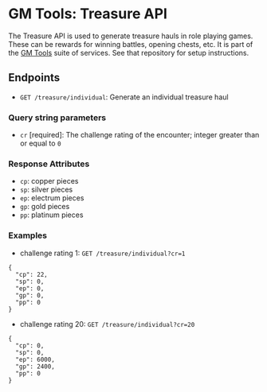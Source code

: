 # GM Tools: Treasure API

The Treasure API is used to generate treasure hauls in role playing games. These can be rewards for winning battles, opening chests, etc. It is part of the [GM Tools](https://github.com/sethpuckett/gm-tools-docker) suite of services. See that repository for setup instructions.

## Endpoints

- `GET /treasure/individual`: Generate an individual treasure haul

### Query string parameters

- `cr` \[required\]: The challenge rating of the encounter; integer greater than or equal to `0`

### Response Attributes

- `cp`: copper pieces
- `sp`: silver pieces
- `ep`: electrum pieces
- `gp`: gold pieces
- `pp`: platinum pieces

### Examples

- challenge rating 1: `GET /treasure/individual?cr=1`
```
{
  "cp": 22,
  "sp": 0,
  "ep": 0,
  "gp": 0,
  "pp": 0
}
```

- challenge rating 20: `GET /treasure/individual?cr=20`
```
{
  "cp": 0,
  "sp": 0,
  "ep": 6000,
  "gp": 2400,
  "pp": 0
}
```